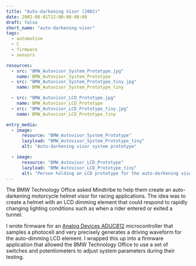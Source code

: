 ```yaml
---
title: "Auto-darkening Visor (2002)"
date: 2002-08-01T12:00:00-08:00
draft: false
short_name: "auto-darkening-visor"
tags:
  - automotive
  - C
  - firmware
  - sensors

resources:
  - src: "BMW_Autovisor_System_Prototype.jpg"
    name: BMW_Autovisor_System_Prototype
  - src: "BMW_Autovisor_System_Prototype_tiny.jpg"
    name: BMW_Autovisor_System_Prototype_tiny

  - src: "BMW_Autovisor_LCD_Prototype.jpg"
    name: BMW_Autovisor_LCD_Prototype
  - src: "BMW_Autovisor_LCD_Prototype_tiny.jpg"
    name: BMW_Autovisor_LCD_Prototype_tiny

entry_media:
  - image:
      resource: "BMW_Autovisor_System_Prototype"
      lazyload: "BMW_Autovisor_System_Prototype_tiny"
      alt: "Auto-darkening visor system prototype"

  - image:
      resource: "BMW_Autovisor_LCD_Prototype"
      lazyload: "BMW_Autovisor_LCD_Prototype_tiny"
      alt: "Person holding an LCD prototype for the auto-darkening visor"
---
```

The BMW Technology Office asked Mindtribe to help them create an auto-darkening motorcycle helmet visor for racing applications. The idea was to create a helmet with an LCD dimming element that could respond to rapidly changing lighting conditions such as when a rider entered or exited a tunnel.

I wrote firmware for an [Analog Devices ADUC812](http://www.analog.com/en/products/processors-dsp/microcontrollers/8052-core-products/aduc812.html) microcontroller that samples a photocell and very precisely generates a driving waveform for the auto-dimming LCD element. I wrapped this up into a firmware application that allowed the BMW Technology Office to use a set of switches and potentiometers to adjust system parameters during their testing.
